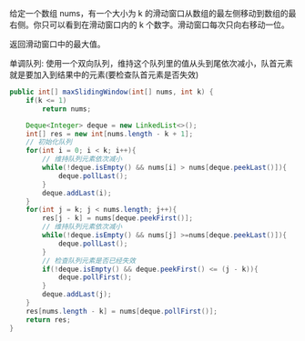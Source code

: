 给定一个数组 nums，有一个大小为 k 的滑动窗口从数组的最左侧移动到数组的最右侧。你只可以看到在滑动窗口内的 k 个数字。滑动窗口每次只向右移动一位。

返回滑动窗口中的最大值。



单调队列: 使用一个双向队列，维持这个队列里的值从头到尾依次减小，队首元素就是要加入到结果中的元素(要检查队首元素是否失效)
```Java
public int[] maxSlidingWindow(int[] nums, int k) {
    if(k <= 1)
        return nums;

    Deque<Integer> deque = new LinkedList<>();
    int[] res = new int[nums.length - k + 1];
    // 初始化队列
    for(int i = 0; i < k; i++){
        // 维持队列元素依次减小
        while(!deque.isEmpty() && nums[i] > nums[deque.peekLast()]){
            deque.pollLast();
        }
        deque.addLast(i);
    }
    for(int j = k; j < nums.length; j++){
        res[j - k] = nums[deque.peekFirst()];
        // 维持队列元素依次减小
        while(!deque.isEmpty() && nums[j] >=nums[deque.peekLast()]){
            deque.pollLast();
        }
        // 检查队列元素是否已经失效
        if(!deque.isEmpty() && deque.peekFirst() <= (j - k)){
            deque.pollFirst();
        }
        deque.addLast(j);
    }
    res[nums.length - k] = nums[deque.pollFirst()];
    return res;
}
```